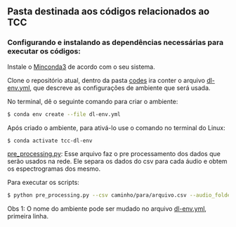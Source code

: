 ## Pasta destinada aos códigos relacionados ao TCC

### Configurando e instalando as dependências necessárias para executar os códigos:

Instale o [Minconda3](https://conda.io/en/latest/miniconda.html) de acordo com o seu sistema.

Clone o repositório atual, dentro da pasta [codes]() ira conter o arquivo [dl-env.yml](dl-env.yml), que descreve as configurações de ambiente que será usada.

No terminal, dê o seguinte comando para criar o ambiente:

```sh
$ conda env create --file dl-env.yml
```

Após criado o ambiente, para ativá-lo use o comando no terminal do Linux:
```sh
$ conda activate tcc-dl-env
```

[pre_processing.py](pre_processing.py): Esse arquivo faz o pre processamento dos dados que serão usados na rede. Ele separa os dados do csv para cada áudio e obtem os espectrogramas dos mesmo. 

Para executar os scripts:
```sh
$ python pre_processing.py --csv caminho/para/arquivo.csv --audio_folders caminho/para/pastas_audios
```

Obs 1: O nome do ambiente pode ser mudado no arquivo [dl-env.yml](dl-env.yml), primeira linha.
